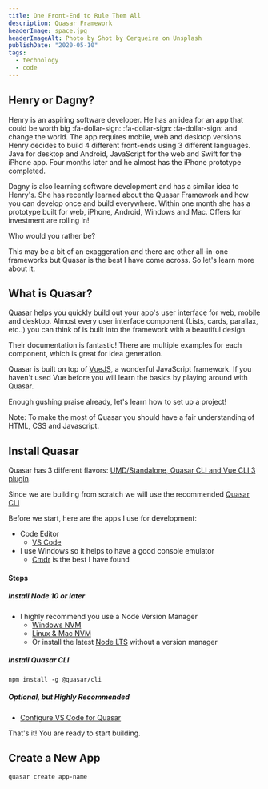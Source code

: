 ```yaml
---
title: One Front-End to Rule Them All
description: Quasar Framework
headerImage: space.jpg
headerImageAlt: Photo by Shot by Cerqueira on Unsplash
publishDate: "2020-05-10"
tags: 
  - technology
  - code
---
```

## Henry or Dagny?

Henry is an aspiring software developer. He has an idea for an app that could be worth big :fa-dollar-sign: :fa-dollar-sign: :fa-dollar-sign: and change the world. The app requires mobile, web and desktop versions. Henry decides to build 4 different front-ends using 3 different languages. Java for desktop and Android, JavaScript for the web and Swift for the iPhone app. 
Four months later and he almost has the iPhone prototype completed.

Dagny is also learning software development and has a similar idea to Henry's. She has recently learned about the Quasar Framework and how you can develop once and build everywhere. Within one month she has a prototype built for web, iPhone, Android, Windows and Mac. Offers for investment are rolling in!

Who would you rather be?

This may be a bit of an exaggeration and there are other all-in-one frameworks but Quasar is the best I have come across. So let's learn more about it.

## What is Quasar?

[Quasar](https://quasar.dev/) helps you quickly build out your app's user interface for web, mobile and desktop. Almost every user interface component (Lists, cards, parallax, etc..) you can think of is built into the framework with a beautiful design.

Their documentation is fantastic! There are multiple examples for each component, which is great for idea generation.

Quasar is built on top of [VueJS](https://vuejs.org/), a wonderful JavaScript framework. If you haven't used Vue before you will learn the basics by playing around with Quasar.

Enough gushing praise already, let's learn how to set up a project!

Note: To make the most of Quasar you should have a fair understanding of HTML, CSS and Javascript.

## Install Quasar

Quasar has 3 different flavors: [UMD/Standalone, Quasar CLI and Vue CLI 3 plugin](https://quasar.dev/start/pick-quasar-flavour).

Since we are building from scratch we will use the recommended [Quasar CLI](https://quasar.dev/start/quasar-cli)

Before we start, here are the apps I use for development:
- Code Editor
  - [VS Code](https://code.visualstudio.com/)
- I use Windows so it helps to have a good console emulator
  - [Cmdr](https://cmder.net/) is the best I have found

#### Steps

##### Install Node 10 or later

- I highly recommend you use a Node Version Manager
  - [Windows NVM](https://github.com/coreybutler/nvm-windows)
  - [Linux & Mac NVM](https://github.com/nvm-sh/nvm)
  - Or install the latest [Node LTS](https://nodejs.org/en/) without a version manager

##### Install Quasar CLI

```command-line 
npm install -g @quasar/cli
```

##### Optional, but Highly Recommended

- [Configure VS Code for Quasar](https://quasar.dev/start/vs-code-configuration)

That's it! You are ready to start building.

## Create a New App

```command-line
quasar create app-name
```





